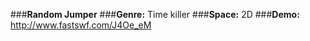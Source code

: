 ###**Random Jumper**
###**Genre:** Time killer
###**Space:** 2D
###**Demo:** http://www.fastswf.com/J4Oe_eM
